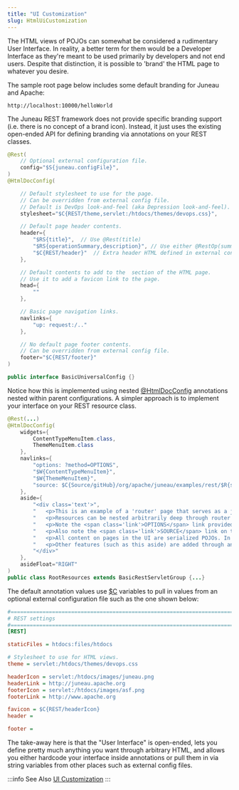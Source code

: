 ```yaml
---
title: "UI Customization"
slug: HtmlUiCustomization
---
```


The HTML views of POJOs can somewhat be considered a rudimentary User Interface.
In reality, a better term for them would be a Developer Interface as they're meant to be used primarily by developers
and not end users.
Despite that distinction, it is possible to 'brand' the HTML page to whatever you desire.

The sample root page below includes some default branding for Juneau and Apache:

```text
http://localhost:10000/helloWorld
```

The Juneau REST framework does not provide specific branding support (i.e. there is no concept of a brand icon).
Instead, it just uses the existing open-ended API for defining branding via annotations on your REST classes.

```java
@Rest(
    // Optional external configuration file.
    config="$S{juneau.configFile}",
)
@HtmlDocConfig(

    // Default stylesheet to use for the page.
    // Can be overridden from external config file.
    // Default is DevOps look-and-feel (aka Depression look-and-feel).
    stylesheet="$C{REST/theme,servlet:/htdocs/themes/devops.css}",

    // Default page header contents.
    header={
        "$RS{title}",  // Use @Rest(title)
        "$RS{operationSummary,description}", // Use either @RestOp(summary) or @Rest(description)
        "$C{REST/header}"  // Extra header HTML defined in external config file.
    },

    // Default contents to add to the  section of the HTML page.
    // Use it to add a favicon link to the page.
    head={
        ""
    },

    // Basic page navigation links.
    navlinks={
        "up: request:/.."
    },

    // No default page footer contents.
    // Can be overridden from external config file.
    footer="$C{REST/footer}"
)

public interface BasicUniversalConfig {}
```

Notice how this is implemented using nested <a href="/site/apidocs/org/apache/juneau/html/annotation/HtmlDocConfig.html" target="_blank">@HtmlDocConfig</a> annotations nested within parent configurations.
A simpler approach is to implement your interface on your REST resource class.

```java
@Rest(...)
@HtmlDocConfig(
    widgets={
        ContentTypeMenuItem.class,
        ThemeMenuItem.class
    },
    navlinks={
        "options: ?method=OPTIONS",
        "$W{ContentTypeMenuItem}",
        "$W{ThemeMenuItem}",
        "source: $C{Source/gitHub}/org/apache/juneau/examples/rest/$R{servletClassSimple}.java"
    },
    aside={
        "<div class='text'>",
        "	<p>This is an example of a 'router' page that serves as a jumping-off point to child resources.</p>",
        "	<p>Resources can be nested arbitrarily deep through router pages.</p>",
        "	<p>Note the <span class='link'>OPTIONS</span> link provided that lets you see the generated swagger doc for this page.</p>",
        "	<p>Also note the <span class='link'>SOURCE</span> link on these pages to view the source code for the page.</p>",
        "	<p>All content on pages in the UI are serialized POJOs. In this case, it's a serialized array of beans with 2 properties, 'name' and 'description'.</p>",
        "	<p>Other features (such as this aside) are added through annotations.</p>",
        "</div>"
    },
    asideFloat="RIGHT"
)
public class RootResources extends BasicRestServletGroup {...}
```

The default annotation values use <a href="/site/apidocs/org/apache/juneau/config/vars/ConfigVar.html" target="_blank">$C</a> variables to pull in
values from an optional external configuration file such as the one shown below:
```ini
#=======================================================================================================================
# REST settings
#=======================================================================================================================
[REST]

staticFiles = htdocs:files/htdocs

# Stylesheet to use for HTML views.
theme = servlet:/htdocs/themes/devops.css

headerIcon = servlet:/htdocs/images/juneau.png
headerLink = http://juneau.apache.org
footerIcon = servlet:/htdocs/images/asf.png
footerLink = http://www.apache.org

favicon = $C{REST/headerIcon}
header =

footer =
```
The take-away here is that the "User Interface" is open-ended, lets you define pretty much anything you want through
arbitrary HTML, and allows you either hardcode your interface inside annotations or pull them in via string variables
from other places such as external config files.

:::info See Also
[UI Customization](/docs/topics/UiCustomization)
:::